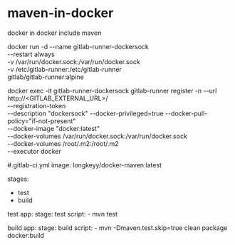 # maven-in-docker
docker in docker include maven

docker run -d --name gitlab-runner-dockersock \
 --restart always \
 -v /var/run/docker.sock:/var/run/docker.sock \
 -v /etc/gitlab-runner:/etc/gitlab-runner \
 gitlab/gitlab-runner:alpine

docker exec -it gitlab-runner-dockersock gitlab-runner register -n  --url http://<GITLAB_EXTERNAL_URL>/  \
 --registration-token <TOKEN>   \
 --description "dockersock"  --docker-privileged=true  --docker-pull-policy="if-not-present" \
 --docker-image "docker:latest" \
 --docker-volumes /var/run/docker.sock:/var/run/docker.sock \
 --docker-volumes /root/.m2:/root/.m2 \
 --executor docker 


#.gitlab-ci.yml
image: longkeyy/docker-maven:latest

stages:
  - test
  - build

test app:
  stage: test
  script:
    - mvn test

build app:
  stage: build
  script:
    - mvn  -Dmaven.test.skip=true clean package docker:build

